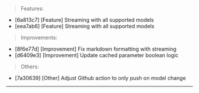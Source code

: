 > Features:
- [6a813c7] [Feature] Streaming with all supported models
- [eea7ab6] [Feature] Streaming with all supported models

> Improvements:
- [8f6e77d] [Improvement] Fix markdown formatting with streaming
- [d6409e3] [Improvement] Update cached parameter boolean logic

> Others:
- [7a30639] [Other] Adjust Github action to only push on model change


---
